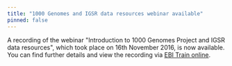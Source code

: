 ```yaml
---
title: "1000 Genomes and IGSR data resources webinar available"
pinned: false
---
```


A recording of the webinar "Introduction to 1000 Genomes Project and IGSR data resources", which took place on 16th November 2016, is now available. You can find further details and view the recording via [EBI Train online](https://www.ebi.ac.uk/training/online/course/introduction-1000-genomes-project-and-igsr-data-resources). 
